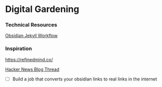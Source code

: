 # Digital Gardening
### Technical Resources
[Obsidian Jekyll Workflow](https://read.readwise.io/new/read/01gvqe1z4pr7cm17j86gz972h8)

### Inspiration
https://refinedmind.co/

[Hacker News Blog Thread](https://news.ycombinator.com/item?id=35164819)

- [ ] Build a job that converts your obsidian links to real links in the internet